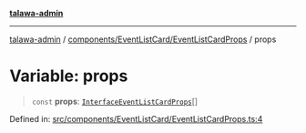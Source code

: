 [**talawa-admin**](../../../../README.md)

***

[talawa-admin](../../../../README.md) / [components/EventListCard/EventListCardProps](../README.md) / props

# Variable: props

> `const` **props**: [`InterfaceEventListCardProps`](../../EventListCard/interfaces/InterfaceEventListCardProps.md)[]

Defined in: [src/components/EventListCard/EventListCardProps.ts:4](https://github.com/bint-Eve/talawa-admin/blob/bb9ac170c0ec806cc5423650a66bbe110c3af5d9/src/components/EventListCard/EventListCardProps.ts#L4)
